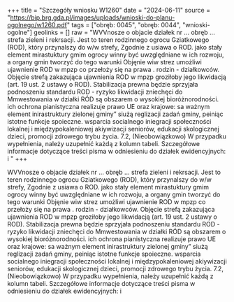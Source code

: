 +++
title = "Szczegóły wniosku W1260"
date = "2024-06-11"
source = "https://bip.brg.gda.pl/images/uploads/wnioski-do-planu-ogolnego/w1260.pdf"
tags = ["obręb: 0045", "obręb: 0044", "wnioski-ogolne"]
geolinks = []
raw = "WVVnosze o objacie działek nr ... obręb ... strefa zieleni i rekrsacji. Jest to teren rodzinnego ogrocu Gziatkowego (ROD), który przynalszy do w/w strefy, Zgodnie z usiawa o ROD. jako stały element mirastuktury gmim ogrocy winny być uwzględniane w ich rozwoju, a organy gmin tworzyć do tego warunki Objęnie wiw strez umożliwi ujawnienie ROD w mpzp co przełoży się na prawa . rodzin - działkowców. Objęcie strefą zakazująca ujawnienia ROD w mpzp groziłoby jego likwidacją (art. 19 ust. 2 ustawy o ROD). Stabilizacja prewna będzie sprzyjała podnoszeniu standardu ROD - ryzyko likwidacji zniechęci do Mmwestowania w działki RÓD są obszarem o wysokiej bioróżnorodności. ich ochrona pianistyczna realizuje prawo UE oraz krajowe: sa ważnym element inirastruktury zielonej gminy” siużą reglizacji zadań gminy, peiniąc istotne funkcje spoieczne. wsparcia socialnego iniegracji społeczności lokalnej i międzypokaleniowej akiywizacji seniorów, edukacji skologicznej dzieci, promocji zdrowego trybu życia. 7.2, (Nieobowiązkowo) W przypadku wypełnienia, należy uzupełnić każdą z kolumn tabeli. Szczegółowe informacje dotyczące treści pisma w odniesieniu do działek ewidencyjnych: i "
+++

WVVnosze o objacie działek nr ... obręb ... strefa zieleni i rekrsacji. Jest to teren rodzinnego
ogrocu Gziatkowego (ROD), który przynalszy do w/w strefy, Zgodnie z usiawa o ROD. jako stały element
mirastuktury gmim ogrocy winny być uwzględniane w ich rozwoju, a organy gmin tworzyć do tego warunki
Objęnie wiw strez umożliwi ujawnienie ROD w mpzp co przełoży się na prawa . rodzin - działkowców.
Objęcie strefą zakazująca ujawnienia ROD w mpzp groziłoby jego likwidacją (art. 19 ust. 2 ustawy o ROD).
Stabilizacja prewna będzie sprzyjała podnoszeniu standardu ROD - ryzyko likwidacji zniechęci do
Mmwestowania w działki RÓD są obszarem o wysokiej bioróżnorodności. ich ochrona pianistyczna realizuje
prawo UE oraz krajowe: sa ważnym element inirastruktury zielonej gminy” siużą reglizacji zadań gminy,
peiniąc istotne funkcje spoieczne. wsparcia socialnego iniegracji społeczności lokalnej i międzypokaleniowej
akiywizacji seniorów, edukacji skologicznej dzieci, promocji zdrowego trybu życia.
7.2, (Nieobowiązkowo) W przypadku wypełnienia, należy uzupełnić każdą z kolumn tabeli.
Szczegółowe informacje dotyczące treści pisma w odniesieniu do działek ewidencyjnych: i



